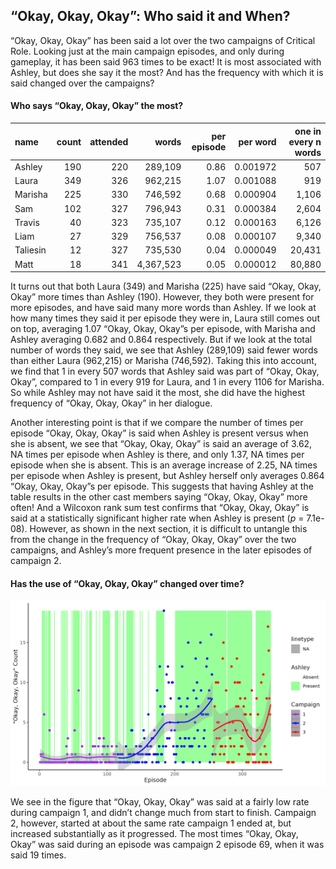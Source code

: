
## “Okay, Okay, Okay”: Who said it and When?

“Okay, Okay, Okay” has been said a lot over the two campaigns of
Critical Role. Looking just at the main campaign episodes, and only
during gameplay, it has been said 963 times to be exact\! It is most
associated with Ashley, but does she say it the most? And has the
frequency with which it is said changed over the campaigns?

#### Who says “Okay, Okay, Okay” the most?

| name     | count | attended |     words | per episode | per word | one in every n words |
| :------- | ----: | -------: | --------: | ----------: | -------: | -------------------: |
| Ashley   |   190 |      220 |   289,109 |        0.86 | 0.001972 |                  507 |
| Laura    |   349 |      326 |   962,215 |        1.07 | 0.001088 |                  919 |
| Marisha  |   225 |      330 |   746,592 |        0.68 | 0.000904 |                1,106 |
| Sam      |   102 |      327 |   796,943 |        0.31 | 0.000384 |                2,604 |
| Travis   |    40 |      323 |   735,107 |        0.12 | 0.000163 |                6,126 |
| Liam     |    27 |      329 |   756,537 |        0.08 | 0.000107 |                9,340 |
| Taliesin |    12 |      327 |   735,530 |        0.04 | 0.000049 |               20,431 |
| Matt     |    18 |      341 | 4,367,523 |        0.05 | 0.000012 |               80,880 |

It turns out that both Laura (349) and Marisha (225) have said “Okay,
Okay, Okay” more times than Ashley (190). However, they both were
present for more episodes, and have said many more words than Ashley. If
we look at how many times they said it per episode they were in, Laura
still comes out on top, averaging 1.07 “Okay, Okay, Okay”s per episode,
with Marisha and Ashley averaging 0.682 and 0.864 respectively. But if
we look at the total number of words they said, we see that Ashley
(289,109) said fewer words than either Laura (962,215) or Marisha
(746,592). Taking this into account, we find that 1 in every 507 words
that Ashley said was part of “Okay, Okay, Okay”, compared to 1 in every
919 for Laura, and 1 in every 1106 for Marisha. So while Ashley may not
have said it the most, she did have the highest frequency of “Okay,
Okay, Okay” in her dialogue.

Another interesting point is that if we compare the number of times per
episode “Okay, Okay, Okay” is said when Ashley is present versus when
she is absent, we see that “Okay, Okay, Okay” is said an average of
3.62, NA times per episode when Ashley is there, and only 1.37, NA times
per episode when she is absent. This is an average increase of 2.25, NA
times per episode when Ashley is present, but Ashley herself only
averages 0.864 “Okay, Okay, Okay”s per episode. This suggests that
having Ashley at the table results in the other cast members saying
“Okay, Okay, Okay” more often\! And a Wilcoxon rank sum test confirms
that “Okay, Okay, Okay” is said at a statistically significant higher
rate when Ashley is present (*p* = 7.1e-08). However, as shown in the
next section, it is difficult to untangle this from the change in the
frequency of “Okay, Okay, Okay” over the two campaigns, and Ashley’s
more frequent presence in the later episodes of campaign 2.

#### Has the use of “Okay, Okay, Okay” changed over time?

![Okay](../plots/okay_okay_okay.png)

We see in the figure that “Okay, Okay, Okay” was said at a fairly low
rate during campaign 1, and didn’t change much from start to finish.
Campaign 2, however, started at about the same rate campaign 1 ended at,
but increased substantially as it progressed. The most times “Okay,
Okay, Okay” was said during an episode was campaign 2 episode 69, when
it was said 19 times.
